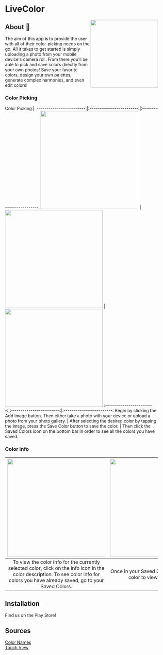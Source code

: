 # LiveColor 

<img align="right" height="222" width="222" src="https://github.com/TheBrows/LiveColor/blob/master/app/src/main/res/drawable/livecolor_logo.png">

## About 🌈

The aim of this app is to provide the user with all of their color-picking needs on the go. All it takes to get started is simply uploading a photo from your mobile device's camera roll.  From there you'll be able to pick and save colors directly from your own photos! Save your favorite colors, design your own palettes, generate complex harmonies, and even edit colors! 

### Color Picking

Color Picking |
:-------------------------:|:-------------------------:|:-------------------------:
<img height="322" src="https://tielm1997.github.io/LiveColor_Website/1-colorpicking.png"> | <img height="322" src="https://tielm1997.github.io/LiveColor_Website/2-colorpicking.png"> | <img height="322" src="https://tielm1997.github.io/LiveColor_Website/3-colorpicking.png">
:-------------------------:|:-------------------------:|:-------------------------:
Begin by clicking the Add Image button. Then either take a photo with your device or upload a photo from your photo gallery. | After selecting the desired color by tapping the image, press the Save Color button to save the color. | Then click the Saved Colors icon on the bottom bar in order to see all the colors you have saved.

### Color Info

<img height="322" src="https://tielm1997.github.io/LiveColor_Website/1-colorinfo.png"> | <img height="322" src="https://tielm1997.github.io/LiveColor_Website/2-colorpicking.png"> | <img height="322" src="https://tielm1997.github.io/LiveColor_Website/3-colorinfo.png">
:-------------------------:|:-------------------------:|:-------------------------:
To view the color info for the currently selected color, click on the Info icon in the color description. To see color info for colors you have already saved, go to your Saved Colors. | Once in your Saved Colors simply tap on a color to view its Color Info. | From here you can view and edit your colors in HEX, RGB, and HSV.

## Installation

Find us on the Play Store!

## Sources
[Color Names](https://github.com/meodai/color-names#about-)\
[Touch View](https://github.com/MikeOrtiz/TouchImageView)


